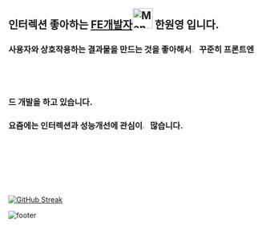 ## 인터렉션 좋아하는 [FE개발자](https://qpwoei0123.github.io/)<img src="https://raw.githubusercontent.com/Tarikul-Islam-Anik/Animated-Fluent-Emojis/master/Emojis/People/Man%20Technologist.png" alt="Man Technologist" width="40"/> 한원영 입니다.

### 사용자와 상호작용하는 결과물을 만드는 것을 좋아해서<image src='https://raw.githubusercontent.com/Tarikul-Islam-Anik/tarikul-islam-anik/main/assets/images/Rocket.png' width="2.3%" /> 꾸준히 프론트엔드 개발을 하고 있습니다.

### 요즘에는 인터렉션과 성능개선에 관심이<image src='https://raw.githubusercontent.com/Tarikul-Islam-Anik/tarikul-islam-anik/main/assets/images/Star.png' width="2.3%" /> 많습니다.
<br/>

[![GitHub Streak](https://streak-stats.demolab.com?user=qpwoei0123&theme=blueberry-duo&locale=ko&date_format=%5BY.%5Dn.j&card_height=200&dates=6688FF&hide_longest_streak=true)](https://git.io/streak-stats)

![footer](https://capsule-render.vercel.app/api?type=waving&color=0:46c9df,50:B6E3FF&section=footer&text=🏝️&fontAlign=95&height=100)
<!-- 

### "사용자와 상호작용하는 결과물을 만드는 것을 좋아하여 꾸준히 프론트엔드 개발을 하고 있습니다"


  ![TypeScript](https://img.shields.io/badge/typescript-%23007ACC.svg?style=for-the-badge&logo=typescript&logoColor=white)
    ![React](https://img.shields.io/badge/react-%2320232a.svg?style=for-the-badge&logo=react&logoColor=%2361DAFB)
      ![TailwindCSS](https://img.shields.io/badge/tailwindcss-%2338B2AC.svg?style=for-the-badge&logo=tailwind-css&logoColor=white)

### <image src='https://raw.githubusercontent.com/Tarikul-Islam-Anik/tarikul-islam-anik/main/assets/images/Rocket.png' width="2.3%" /> Language 

  ![HTML5](https://img.shields.io/badge/html5-%23E34F26.svg?style=for-the-badge&logo=html5&logoColor=white)
  ![CSS3](https://img.shields.io/badge/css3-%231572B6.svg?style=for-the-badge&logo=css3&logoColor=white)
  ![JavaScript](https://img.shields.io/badge/javascript-%23323330.svg?style=for-the-badge&logo=javascript&logoColor=%23F7DF1E)


<br/>

###  Technical Skills & Technologies 


- Front-end frameworks & libraries
  

  ![Next JS](https://img.shields.io/badge/Next-black?style=for-the-badge&logo=next.js&logoColor=white)

- State Management Tools 
  
  ![React Query](https://img.shields.io/badge/-React%20Query-FF4154?style=for-the-badge&logo=react%20query&logoColor=white)
  ![Redux](https://img.shields.io/badge/redux-%23593d88.svg?style=for-the-badge&logo=redux&logoColor=white)
  ![Zustand](https://img.shields.io/badge/Zustand-violet?style=for-the-badge&logo=zustand.js&logoColor=white)

- Front-end UI frameworks & libraries 

  ![Styled Components](https://img.shields.io/badge/styled--components-DB7093?style=for-the-badge&logo=styled-components&logoColor=white)
  ![Bootstrap](https://img.shields.io/badge/bootstrap-%238511FA.svg?style=for-the-badge&logo=bootstrap&logoColor=white)


<br/>

### <image src='https://github.com/Tarikul-Islam-Anik/tarikul-islam-anik/blob/main/assets/images/Folded%20Hands%20Light%20Skin%20Tone.png?raw=true' width="2.3%" /> Collaborations 

  ![Git](https://img.shields.io/badge/git-%23F05033.svg?style=for-the-badge&logo=git&logoColor=white)
  ![Figma](https://img.shields.io/badge/figma-yellow.svg?style=for-the-badge&logo=figma&logoColor=white)
  ![Notion](https://img.shields.io/badge/Notion-grey.svg?style=for-the-badge&logo=Notion&logoColor=white)



